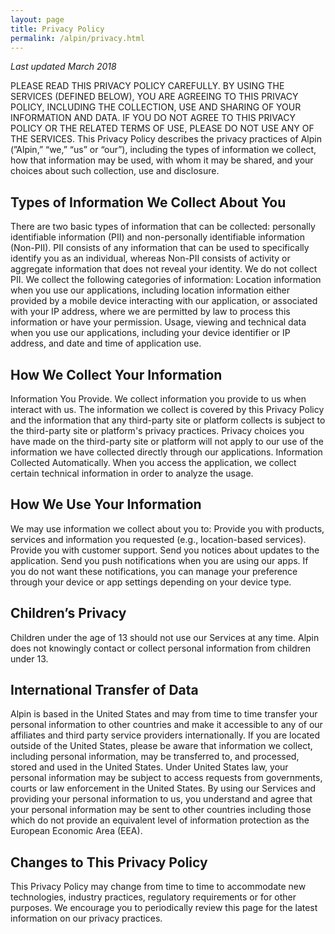 ```yaml
---
layout: page
title: Privacy Policy
permalink: /alpin/privacy.html
---
```


_Last updated March 2018_

PLEASE READ THIS PRIVACY POLICY CAREFULLY.
BY USING THE SERVICES (DEFINED BELOW), YOU ARE AGREEING TO THIS PRIVACY POLICY, INCLUDING THE COLLECTION, USE AND SHARING OF YOUR INFORMATION AND DATA. IF YOU DO NOT AGREE TO THIS PRIVACY POLICY OR THE RELATED TERMS OF USE, PLEASE DO NOT USE ANY OF THE SERVICES.
This Privacy Policy describes the privacy practices of Alpin (”Alpin,” “we,” “us” or “our”), including the types of information we collect, how that information may be used, with whom it may be shared, and your choices about such collection, use and disclosure.
## Types of Information We Collect About You
There are two basic types of information that can be collected: personally identifiable information (PII) and non-personally identifiable information (Non-PII).  PII consists of any information that can be used to specifically identify you as an individual, whereas Non-PII consists of activity or aggregate information that does not reveal your identity.
We do not collect PII. We collect the following categories of information:
Location information when you use our applications, including location information either provided by a mobile device interacting with our application, or associated with your IP address, where we are permitted by law to process this information or have your permission.
Usage, viewing and technical data when you use our applications, including your device identifier or IP address, and date and time of application use.
## How We Collect Your Information
Information You Provide. We collect information you provide to us when interact with us. The information we collect is covered by this Privacy Policy and the information that any third-party site or platform collects is subject to the third-party site or platform's privacy practices. Privacy choices you have made on the third-party site or platform will not apply to our use of the information we have collected directly through our applications.
Information Collected Automatically. When you access the application, we collect certain technical information in order to analyze the usage.
## How We Use Your Information
We may use information we collect about you to:
Provide you with products, services and information you requested (e.g., location-based services).
Provide you with customer support.
Send you notices about updates to the application.
Send you push notifications when you are using our apps. If you do not want these notifications, you can manage your preference through your device or app settings depending on your device type.
## Children’s Privacy
Children under the age of 13 should not use our Services at any time. Alpin does not knowingly contact or collect personal information from children under 13.
## International Transfer of Data
Alpin is based in the United States and may from time to time transfer your personal information to other countries and make it accessible to any of our affiliates and third party service providers internationally. If you are located outside of the United States, please be aware that information we collect, including personal information, may be transferred to, and processed, stored and used in the United States. Under United States law, your personal information may be subject to access requests from governments, courts or law enforcement in the United States.
By using our Services and providing your personal information to us, you understand and agree that your personal information may be sent to other countries including those which do not provide an equivalent level of information protection as the European Economic Area (EEA).
## Changes to This Privacy Policy
This Privacy Policy may change from time to time to accommodate new technologies, industry practices, regulatory requirements or for other purposes. We encourage you to periodically review this page for the latest information on our privacy practices.
